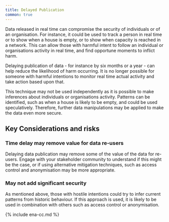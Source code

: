```yaml
---
title: Delayed Publication
common: true
---
```


Data released in real time can compromise the security of individuals or of an organisation. For instance, it could be used to track a person in real time or to show when a house is empty, or to show when capacity is reached in a network. This can allow those with harmful intent to follow an individual or organisations activity in real time, and find opportune moments to inflict harm.

Delaying publication of data - for instance by six months or a year - can help reduce the likelihood of harm occurring. It is no longer possible for someone with harmful intentions to monitor real time actual activity and take action based upon that.

This technique may not be used independently as it is possible to make inferences about individuals or organisations activity. Patterns can be identified, such as when a house is likely to be empty, and could be used speculatively. Therefore, further data manipulations may be applied to make the data even more secure.

## Key Considerations and risks
### Time delay may remove value for data re-users
Delaying data publication may remove some of the value of the data for re-users. Engage with your stakeholder community to understand if this might be the case, or if using alternative mitigation techniques, such as access control and anonymisation may be more appropriate. 

### May not add significant security
As mentioned above, those with hostile intentions could try to infer current patterns from historic behaviour. If this approach is used, it is likely to be used in combination with others such as access control or anonymisation. 



{% include ena-cc.md %}
